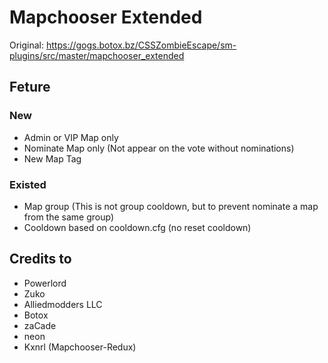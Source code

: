 # Mapchooser Extended

Original: https://gogs.botox.bz/CSSZombieEscape/sm-plugins/src/master/mapchooser_extended

## Feture
### New
- Admin or VIP Map only
- Nominate Map only (Not appear on the vote without nominations)
- New Map Tag

### Existed
- Map group (This is not group cooldown, but to prevent nominate a map from the same group)
- Cooldown based on cooldown.cfg (no reset cooldown)

## Credits to 
- Powerlord
- Zuko
- Alliedmodders LLC
- Botox
- zaCade
- neon
- Kxnrl (Mapchooser-Redux)

